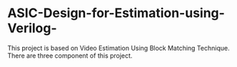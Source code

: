 # ASIC-Design-for-Estimation-using-Verilog-
This project is based on Video Estimation Using Block Matching Technique. There are three component of this project.
